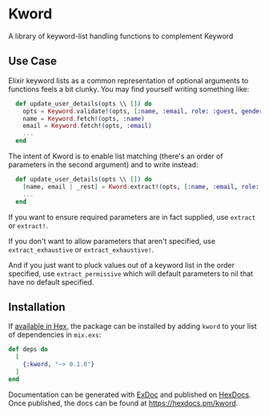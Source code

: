 # Kword

<!-- MDOC !-->

A library of keyword-list handling functions to complement Keyword

## Use Case

Elixir keyword lists as a common representation of optional arguments to functions feels a bit clunky. You may find yourself writing something like:

```elixir
  def update_user_details(opts \\ []) do
    opts = Keyword.validate!(opts, [:name, :email, role: :guest, gender: :unspecified])
    name = Keyword.fetch!(opts, :name)
    email = Keyword.fetch!(opts, :email)
    ...
  end
```

The intent of Kword is to enable list matching (there's an order of parameters in the second argument) and to write instead:

```elixir
  def update_user_details(opts \\ []) do
    [name, email | _rest] = Kword.extract!(opts, [:name, :email, role: :guest, gender: :unspecified])
    ...
  end
```

If you want to ensure required parameters are in fact supplied, use `extract` or `extract!`.

If you don't want to allow parameters that aren't specified, use `extract_exhaustive` or `extract_exhaustive!`.

And if you just want to pluck values out of a keyword list in the order specified, use `extract_permissive` which will default parameters to nil that have no default specified.

## Installation

If [available in Hex](https://hex.pm/docs/publish), the package can be installed
by adding `kword` to your list of dependencies in `mix.exs`:

```elixir
def deps do
  [
    {:kword, "~> 0.1.0"}
  ]
end
```

Documentation can be generated with [ExDoc](https://github.com/elixir-lang/ex_doc)
and published on [HexDocs](https://hexdocs.pm). Once published, the docs can
be found at <https://hexdocs.pm/kword>.


